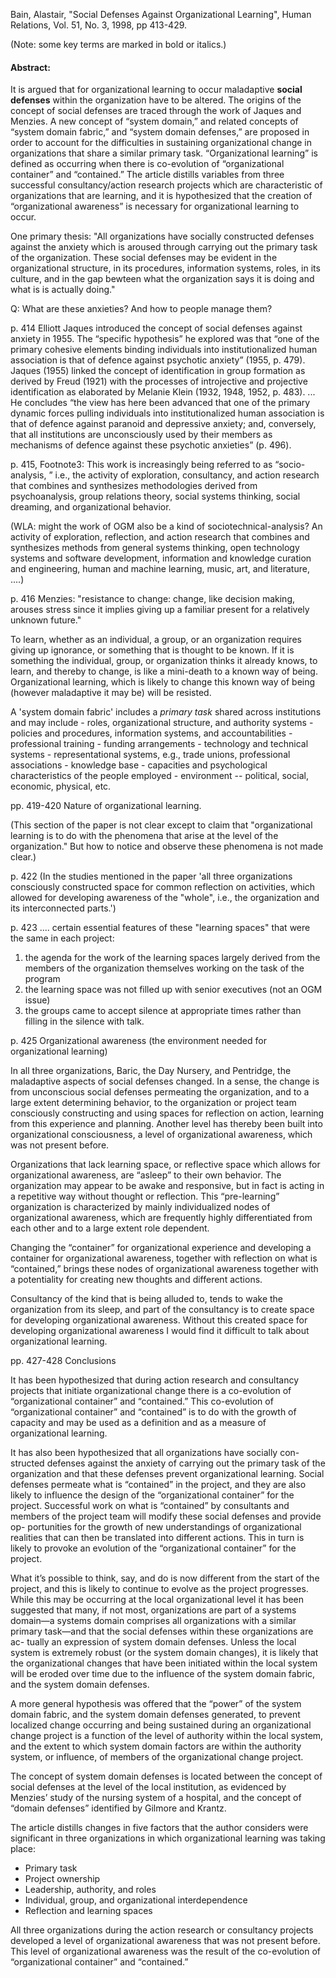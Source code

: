 Bain, Alastair, "Social Defenses Against Organizational Learning", Human Relations, Vol. 51, No. 3, 1998, pp 413-429.

(Note: some key terms are marked in bold or italics.)

#### Abstract:  
It is argued that for organizational learning to occur maladaptive **social defenses** within the organization have to be altered. The origins of the concept of social defenses are traced through the work of Jaques and Menzies. A new concept of “system domain,” and related concepts of “system domain fabric,” and “system domain defenses,” are proposed in order to account for the difficulties in sustaining organizational change in organizations that share a similar primary task. “Organizational learning” is defined as occurring when there is co-evolution of “organizational container” and “contained.” The article distills variables from three successful consultancy/action research projects which are characteristic of organizations that are learning, and it is hypothesized that the creation of “organizational awareness” is necessary for organizational learning to occur.


One primary thesis: "All organizations have socially constructed defenses against the anxiety which is aroused through carrying out the primary task of the organization. These social defenses may be evident in the organizational structure, in its procedures, information systems, roles, in its culture, and in the gap bewteen what the organization says it is doing and what is is actually doing."

Q: What are these anxieties? And how to people manage them?

p. 414
Elliott Jaques introduced the concept of social defenses against anxiety in 1955. The “specific hypothesis” he explored was that “one of the primary cohesive elements binding individuals into institutionalized human association is that of defence against psychotic anxiety” (1955, p. 479). Jaques (1955) linked the concept of identification in group formation as derived by Freud (1921) with the processes of introjective and projective identification as elaborated by Melanie Klein (1932, 1948, 1952, p. 483).  ... He concludes “the view has here been advanced that one of the primary dynamic forces pulling individuals into institutionalized human association is that of defence against paranoid and depressive anxiety; and, conversely, that all institutions are unconsciously used by their members as mechanisms of defence against these psychotic anxieties” (p. 496).

 

p. 415, Footnote3: This work is increasingly being referred to as “socio-analysis, ” i.e., the activity of exploration, consultancy, and action research that combines and synthesizes methodologies derived from psychoanalysis, group relations theory, social systems thinking, social dreaming, and organizational behavior.

(WLA: might the work of OGM also be a kind of sociotechnical-analysis? An activity of exploration, reflection, and action research that combines and synthesizes methods from general systems thinking, open technology systems and software development, information and knowledge curation and engineering, human and machine learning, music, art, and literature, ....)


p. 416
Menzies: "resistance to change: change, like decision making, arouses stress since it implies giving up a familiar present for a relatively unknown future."

 To learn, whether as an individual, a group, or an organization requires giving up ignorance, or something that is thought to be known. If it is something the individual, group, or organization thinks it already knows, to learn, and thereby to change, is like a mini-death to a known way of being. Organizational learning, which is likely to change this known way of being (however maladaptive it may be) will be resisted.
 
 A 'system domain fabric' includes a *primary task* shared across institutions and may include
 	- roles, organizational structure, and authority systems
	- policies and procedures, information systems, and accountabilities
	- professional training
	- funding arrangements
	- technology and technical systems
	- representational systems, e.g., trade unions, professional associations
	- knowledge base
	- capacities and psychological characteristics of the people employed
	- environment -- political, social, economic, physical, etc.

pp. 419-420
Nature of organizational learning.

(This section of the paper is not clear except to claim that "organizational learning is to do with the phenomena that arise at the level of the organization." But how to notice and observe these phenomena is not made clear.)

p. 422
(In the studies mentioned in the paper 'all three organizations consciously constructed space for common reflection on activities, which allowed for developing awareness of the "whole", i.e., the organization and its interconnected parts.')

p. 423
.... certain essential features of these "learning spaces" that were the same in each project:
  1. the agenda for the work of the learning spaces largely derived from the members of the organization themselves working on the task of the program
  2. the learning space was not filled up with senior executives (not an OGM issue)
  3. the groups came to accept silence at appropriate times rather than filling in the silence with talk.

p. 425
Organizational awareness (the environment needed for organizational learning)
 
In all three organizations, Baric, the Day Nursery, and Pentridge, the maladaptive aspects of social defenses changed. In a sense, the change is from unconscious social defenses permeating the organization, and to a large extent determining behavior, to the organization or project team consciously constructing and using spaces for reflection on action, learning from this experience and planning. Another level has thereby been built into organizational consciousness, a level of organizational awareness, which was not present before.

Organizations that lack learning space, or reflective space which allows for organizational awareness, are “asleep” to their own behavior. The organization may appear to be awake and responsive, but in fact is acting in a repetitive way without thought or reflection. This “pre-learning” organization is characterized by mainly individualized nodes of organizational awareness, which are frequently highly differentiated from each other and to a large extent role dependent.

Changing the “container” for organizational experience and developing a container for organizational awareness, together with reflection on what is “contained,” brings these nodes of organizational awareness together with a potentiality for creating new thoughts and different actions.

Consultancy of the kind that is being alluded to, tends to wake the organization from its sleep, and part of the consultancy is to create space for developing organizational awareness. Without this created space for developing organizational awareness I would find it difficult to talk about organizational learning.

pp. 427-428
Conclusions
 
It has been hypothesized that during action research and consultancy projects that initiate organizational change there is a co-evolution of “organizational container” and “contained.” This co-evolution of “organizational container” and “contained” is to do with the growth of capacity and may be used as a definition and as a measure of organizational learning.

It has also been hypothesized that all organizations have socially con- structed defenses against the anxiety of carrying out the primary task of the organization and that these defenses prevent organizational learning. Social defenses permeate what is “contained” in the project, and they are also likely to influence the design of the “organizational container” for the project. Successful work on what is “contained” by consultants and members of the project team will modify these social defenses and provide op- portunities for the growth of new understandings of organizational realities that can then be translated into different actions. This in turn is likely to provoke an evolution of the “organizational container” for the project.
 
What it’s possible to think, say, and do is now different from the start of the project, and this is likely to continue to evolve as the project progresses. While this may be occurring at the local organizational level it has been suggested that many, if not most, organizations are part of a systems domain—a systems domain comprises all organizations with a similar primary task—and that the social defenses within these organizations are ac- tually an expression of system domain defenses. Unless the local system is extremely robust (or the system domain changes), it is likely that the organizational changes that have been initiated within the local system will be eroded over time due to the influence of the system domain fabric, and the system domain defenses.  

A more general hypothesis was offered that the “power” of the system domain fabric, and the system domain defenses generated, to prevent localized change occurring and being sustained during an organizational change project is a function of the level of authority within the local system, and the extent to which system domain factors are within the authority system, or influence, of members of the organizational change project.

The concept of system domain defenses is located between the concept of social defenses at the level of the local institution, as evidenced by Menzies’ study of the nursing system of a hospital, and the concept of “domain defenses” identified by Gilmore and Krantz.

The article distills changes in five factors that the author considers were significant in three organizations in which organizational learning was taking place: 
  - Primary task  
  - Project ownership  
  - Leadership, authority, and roles  
  - Individual, group, and organizational interdependence
  - Reflection and learning spaces

All three organizations during the action research or consultancy projects developed a level of organizational awareness that was not present before. This level of organizational awareness was the result of the co-evolution of “organizational container” and “contained.”
